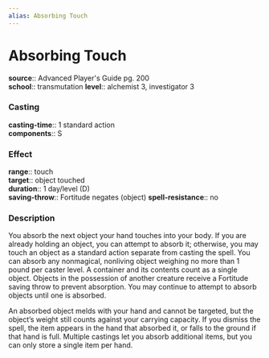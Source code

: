 ```yaml
---
alias: Absorbing Touch
---
```


# Absorbing Touch 

**source**:: Advanced Player's Guide pg. 200  
**school**:: transmutation
**level**:: alchemist 3, investigator 3

### Casting 

**casting-time**:: 1 standard action  
**components**:: S

### Effect 

**range**:: touch  
**target**:: object touched  
**duration**:: 1 day/level (D)  
**saving-throw**:: Fortitude negates (object)
**spell-resistance**:: no

### Description 

You absorb the next object your hand touches into your body. If you are already holding an object, you can attempt to absorb it; otherwise, you may touch an object as a standard action separate from casting the spell. You can absorb any nonmagical, nonliving object weighing no more than 1 pound per caster level. A container and its contents count as a single object. Objects in the possession of another creature receive a Fortitude saving throw to prevent absorption. You may continue to attempt to absorb objects until one is absorbed.  
  
An absorbed object melds with your hand and cannot be targeted, but the object’s weight still counts against your carrying capacity. If you dismiss the spell, the item appears in the hand that absorbed it, or falls to the ground if that hand is full. Multiple castings let you absorb additional items, but you can only store a single item per hand.
